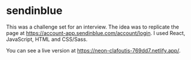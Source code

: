 # sendinblue

This was a challenge set for an interview. The idea was to replicate the page at https://account-app.sendinblue.com/account/login. I used React, JavaScript, HTML and CSS/Sass.

You can see a live version at https://neon-clafoutis-769dd7.netlify.app/.
